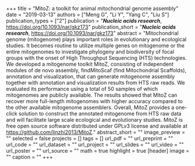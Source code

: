 +++
title = "MitoZ: a toolkit for animal mitochondrial genome assembly"
date = "2019-03-13"
authors = ["Meng G", "Li Y", "Yang C", "Liu S"]
publication_types = ["2"]
publication = "***Nucleic acids research***, https://doi.org/10.1093/nar/gkz173"
publication_short = "***Nucleic acids research***, https://doi.org/10.1093/nar/gkz173"
abstract = "Mitochondrial genome (mitogenome) plays important roles in evolutionary and ecological studies. It becomes routine to utilize multiple genes on mitogenome or the entire mitogenomes to investigate phylogeny and biodiversity of focal groups with the onset of High Throughput Sequencing (HTS) technologies. We developed a mitogenome toolkit MitoZ, consisting of independent modules of de novo assembly, findMitoScaf (find Mitochondrial Scaffolds), annotation and visualization, that can generate mitogenome assembly together with annotation and visualization results from HTS raw reads. We evaluated its performance using a total of 50 samples of which mitogenomes are publicly available. The results showed that MitoZ can recover more full-length mitogenomes with higher accuracy compared to the other available mitogenome assemblers. Overall, MitoZ provides a one-click solution to construct the annotated mitogenome from HTS raw data and will facilitate large scale ecological and evolutionary studies. MitoZ is free open source software distributed under GPLv3 license and available at https://github.com/linzhi2013/MitoZ."
abstract_short = ""
image_preview = ""
selected = false
projects = []
tags = []
url_pdf = ""
url_preprint = ""
url_code = ""
url_dataset = ""
url_project = ""
url_slides = ""
url_video = ""
url_poster = ""
url_source = ""
math = true
highlight = true
[header]
image = ""
caption = ""
+++